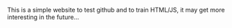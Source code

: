 This is a simple website to test github and to train HTML/JS, it may get more interesting in the future...
